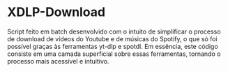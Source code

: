 # XDLP-Download
Script feito em batch desenvolvido com o intuito de simplificar o processo de download de vídeos do Youtube e de músicas do Spotify, o que só foi possível graças às ferramentas yt-dlp e spotdl. Em essência, este código consiste em uma camada superficial sobre essas ferramentas, tornando o processo mais acessível e intuitivo.

